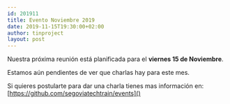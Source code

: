 ```yaml
---
id: 201911
title: Evento Noviembre 2019
date: 2019-11-15T19:30:00+02:00
author: tinproject
layout: post
---
```


Nuestra próxima reunión está planificada para el **viernes 15 de Noviembre**.

Estamos aún pendientes de ver que charlas hay para este mes. 


Si quieres postularte para dar una charla tienes mas información en: [https://github.com/segoviatechtrain/events]() 
